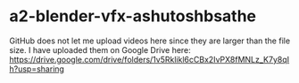 # a2-blender-vfx-ashutoshbsathe

GitHub does not let me upload videos here since they are larger than the file size. I have uploaded them on Google Drive here: https://drive.google.com/drive/folders/1v5Rklikl6cCBx2IvPX8fMNLz_K7y8qIh?usp=sharing
